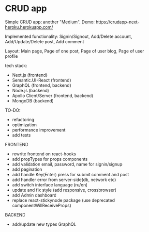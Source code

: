 # CRUD app

Simple CRUD app: another "Medium".
Demo: https://crudapp-next-heroku.herokuapp.com/

Implemented functionality: Signin/Signout, Add/Delete account, Add/Update/Delete post, Add comment

Layout: Main page, Page of one post, Page of user blog, Page of user profile

tech stack:
- Next.js (frontend)
- Semantic.UI-React (frontend)
- GraphQL (frontend, backend)
- Node.js (backend)
- Apollo Client/Server (frontend, backend)
- MongoDB (backend)


TO-DO:

- refactoring
- optimization
- performance improvement
- add tests


FRONTEND
- rewrite frontend on react-hooks
- add propTypes for props components
- add validation email, password, name for signin/signup
- add pagination
- add handle Key(Enter) press for submit comment and post
- add handler error from server-side(db, network etc)
- add switch interface language (ru/en)
- update and fix style (add responsive, crossbrowser)
- add Admin dashboard
- replace react-stickynode package (use deprecated componentWillReceiveProps)


BACKEND
- add/update new types GraphQL
